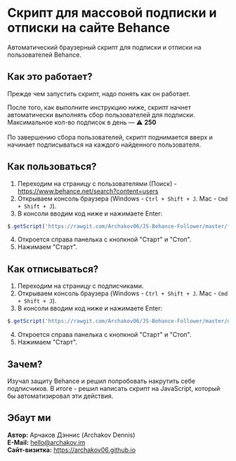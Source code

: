 # Скрипт для массовой подписки и отписки на сайте Behance

Автоматический браузерный скрипт для подписки и отписки на пользователей Behance.

## Как это работает?
Прежде чем запустить скрипт, надо понять как он работает.

После того, как выполните инструкцию ниже, скрипт начнет автоматически выполнять сбор пользователей для подписки. Максимальное кол-во подписок в день — ⚠️ **250**
<br/><br/>
По завершению сбора пользователей, скрипт поднимается вверх и начинает подписываться на каждого найденного пользователя.

## Как пользоваться?
1. Переходим на страницу с пользователями (Поиск) - https://www.behance.net/search?content=users
2. Открываем консоль браузера (Windows - `Ctrl + Shift + J`. Mac - `Cmd + Shift + J`).
3. В консоли вводим код ниже и нажимаете Enter:
```js
$.getScript('https://rawgit.com/Archakov06/JS-Behance-Follower/master/follower.js');
```
4. Откроется справа панелька с кнопкной "Старт" и "Стоп".
5. Нажимаем "Старт".

## Как отписываться?
1. Переходим на страницу с подписчиками.
2. Открываем консоль браузера (Windows - `Ctrl + Shift + J`. Mac - `Cmd + Shift + J`).
3. В консоли вводим код ниже и нажимаете Enter:
```js
$.getScript('https://rawgit.com/Archakov06/JS-Behance-Follower/master/unfollower.js');
```
4. Откроется справа панелька с кнопкной "Старт" и "Стоп".
5. Нажимаем "Старт".

## Зачем?
Изучал защиту Behance и решил попробовать накрутить себе подписчиков. В итоге - решил написать скрипт на JavaScript, который бы автоматизировал эти действия.

## Эбаут ми
 **Автор:** Арчаков Дэннис (Archakov Dennis)<br/>
 **E-Mail:** hello@archakov.im<br/>
 **Сайт-визитка:** https://archakov06.github.io
